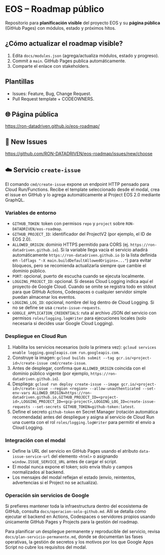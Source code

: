 # EOS – Roadmap público

Repositorio para **planificación visible** del proyecto EOS y su **página pública** (GitHub Pages) con módulos, estado y próximos hitos.

## ¿Cómo actualizar el roadmap visible?
1. Edita `docs/modules.json` (agrega/actualiza módulos, estado y progreso).
2. Commit a `main`. GitHub Pages publica automáticamente.
3. Comparte el enlace con stakeholders.

## Plantillas
- Issues: Feature, Bug, Change Request.
- Pull Request template + CODEOWNERS.

## 🌐 Página pública
https://ron-datadriven.github.io/eos-roadmap/

## 🔧 New Issues
https://github.com/RON-DATADRIVEN/eos-roadmap/issues/new/choose

## ☁️ Servicio `create-issue`
El comando `cmd/create-issue` expone un endpoint HTTP pensado para Cloud Run/Functions. Recibe el template seleccionado desde el modal, crea el issue en GitHub y lo agrega automáticamente al Project EOS 2.0 mediante GraphQL.

### Variables de entorno
- `GITHUB_TOKEN`: token con permisos `repo` y `project` sobre `RON-DATADRIVEN/eos-roadmap`.
- `GITHUB_PROJECT_ID`: identificador del ProjectV2 (por ejemplo, el ID de EOS 2.0).
- `ALLOWED_ORIGIN`: dominio HTTPS permitido para CORS (ej. `https://ron-datadriven.github.io`). Si la variable llega vacía el servicio
  añadirá automáticamente `https://ron-datadriven.github.io` (o la lista definida en `-ldflags "-X main.buildDefaultAllowedOrigins=..."`)
  para evitar bloqueos, pero se recomienda actualizarla siempre que cambie el dominio público.
- `PORT`: opcional, puerto de escucha cuando se ejecuta localmente.
- `LOGGING_PROJECT_ID`: opcional. Si deseas Cloud Logging indica aquí el proyecto de Google Cloud. Cuando se omite se registra todo en stdout para que GitHub Actions, Codespaces o cualquier servidor simple puedan almacenar los eventos.
- `LOGGING_LOG_ID`: opcional, nombre del log dentro de Cloud Logging. Si no se define se usa `create-issue-requests`.
- `GOOGLE_APPLICATION_CREDENTIALS`: ruta al archivo JSON del servicio con permisos `roles/logging.logWriter` para ejecuciones locales (solo necesaria si decides usar Google Cloud Logging).

### Despliegue en Cloud Run
1. Habilita los servicios necesarios (solo la primera vez): `gcloud services enable logging.googleapis.com run.googleapis.com`.
2. Construye la imagen: `gcloud builds submit --tag gcr.io/<project-id>/create-issue cmd/create-issue`.
3. Antes de desplegar, confirma que `ALLOWED_ORIGIN` coincida con el dominio público vigente (por ejemplo, `https://ron-datadriven.github.io`).
4. Despliega: `gcloud run deploy create-issue --image gcr.io/<project-id>/create-issue --region <region> --allow-unauthenticated --set-env-vars ALLOWED_ORIGIN=https://ron-datadriven.github.io,GITHUB_PROJECT_ID=<project-id>,LOGGING_PROJECT_ID=<gcp-project>,LOGGING_LOG_ID=create-issue-requests --set-secrets GITHUB_TOKEN=github-token:latest`.
5. Define el secreto `github-token` en Secret Manager (rotación automática recomendada) antes del despliegue y asigna al servicio de Cloud Run una cuenta con el rol `roles/logging.logWriter` para permitir el envío a Cloud Logging.

### Integración con el modal
- Define la URL del servicio en GitHub Pages usando el atributo `data-issue-service-url` del elemento `<html>` o asignando `window.ISSUE_SERVICE_URL` antes de cargar el script.
- El modal nunca expone el token; solo envía título y campos normalizados al backend.
- Los mensajes del modal reflejan el estado (envío, reintentos, advertencias si el Project no se actualiza).

### Operación sin servicios de Google
Si prefieres mantener toda la infraestructura dentro del ecosistema de GitHub, consulta `docs/operacion-solo-github.md`. Allí se detalla cómo ejecutar el backend en Actions, Codespaces o servidores propios usando únicamente GitHub Pages y Projects para la gestión del roadmap.

Para planificar un despliegue permanente y reproducible del servicio, revisa `docs/plan-servicio-permanente.md`, donde se documentan las fases operativas, la gestión de secretos y los motivos por los que Google Apps Script no cubre los requisitos del modal.

